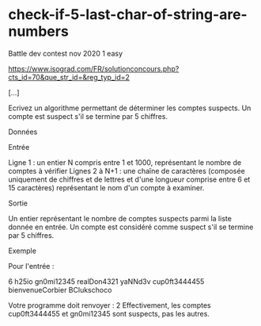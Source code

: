 # check-if-5-last-char-of-string-are-numbers
Battle dev contest nov 2020 1 easy

https://www.isograd.com/FR/solutionconcours.php?cts_id=70&que_str_id=&reg_typ_id=2

[...]

Ecrivez un algorithme permettant de déterminer les comptes suspects. Un compte est suspect s'il se termine par 5 chiffres.

Données

Entrée

Ligne 1 : un entier N compris entre 1 et 1000, représentant le nombre de comptes à vérifier
Lignes 2 à N+1 : une chaîne de caractères (composée uniquement de chiffres et de lettres et d'une longueur comprise entre 6 et 15 caractères) représentant le nom d'un compte à examiner.

Sortie

Un entier représentant le nombre de comptes suspects parmi la liste donnée en entrée.
Un compte est considéré comme suspect s'il se termine par 5 chiffres.

Exemple

Pour l'entrée :

6
h25io
gn0mi12345
realDon4321
yaNNd3v
cup0ft3444455
bienvenueCorbier
BClukschoco


Votre programme doit renvoyer :
2
Effectivement, les comptes cup0ft3444455 et gn0mi12345 sont suspects, pas les autres.
